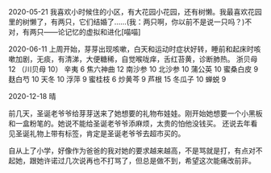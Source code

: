 2020-05-21
我喜欢小时候住的小区，有大花园小花园，还有树懒。我最喜欢花园里的树懒了，有两只，它们结婚了……(我：两只啊，你以前不是说一只吗？)不对，有两只——论记忆的虚拟和进化[喵喵] ​​​

2020-06-11
上周开始，芽芽出现咳嗽，白天和运动时症状好转，睡前和起床时咳嗽加剧，无痰，有清涕，大便糖稀，自觉喉咙痒，舌红苔黄，诊断肺热。
浙贝母 12 （川贝母 10） 辛夷 6 焦六神曲 12 南沙参 10 北沙参 10 蒲公英 10 蜜桑白皮 9 麸白芍 10 天冬 10 浮萍 9  蜜桂枝 6 炒黄芩 9 芦根 15 冬瓜子 10 蝉蜕 9 

2020-12-18 晴

前几天，圣诞老爷爷给芽芽送来了她想要的礼物布娃娃。刚开始她想要一个小黑板和一盒粉笔的。她说不能给圣诞老爷爷添麻烦，太贵的怕他没钱买。
还说去年看见圣诞礼物上带有标签，肯定是圣诞老爷爷去超市买的。

自从上了小学，好像作为爸爸的我对她的要求越来越高，不是骂就是打，有点对不起她，跟她许诺过几次说再也不打骂了，但总是做不到，希望这次能痛改前非。